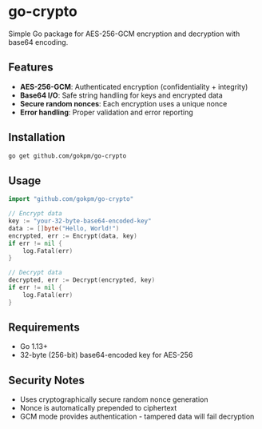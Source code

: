 # go-crypto

Simple Go package for AES-256-GCM encryption and decryption with base64 encoding.

## Features

- **AES-256-GCM**: Authenticated encryption (confidentiality + integrity)
- **Base64 I/O**: Safe string handling for keys and encrypted data
- **Secure random nonces**: Each encryption uses a unique nonce
- **Error handling**: Proper validation and error reporting

## Installation

```bash
go get github.com/gokpm/go-crypto
```

## Usage

```go
import "github.com/gokpm/go-crypto"

// Encrypt data
key := "your-32-byte-base64-encoded-key"
data := []byte("Hello, World!")
encrypted, err := Encrypt(data, key)
if err != nil {
    log.Fatal(err)
}

// Decrypt data
decrypted, err := Decrypt(encrypted, key)
if err != nil {
    log.Fatal(err)
}
```

## Requirements

- Go 1.13+
- 32-byte (256-bit) base64-encoded key for AES-256

## Security Notes

- Uses cryptographically secure random nonce generation
- Nonce is automatically prepended to ciphertext
- GCM mode provides authentication - tampered data will fail decryption